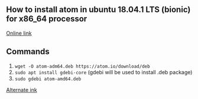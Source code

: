 ## How to install atom in ubuntu 18.04.1 LTS \(bionic\) for x86_64 processor

[Online link](https://linuxconfig.org/install-atom-on-ubuntu-18-04-bionic-beaver-linux)

## Commands

1. `wget -O atom-adm64.deb https://atom.io/download/deb`
2. `sudo apt install gdebi-core` \(gdebi will be used to install .deb package\)
3. `sudo gdebi atom-amd64.deb`

[Alternate ink](https://linuxize.com/post/how-to-install-atom-text-editor-on-ubuntu-18-04/)
